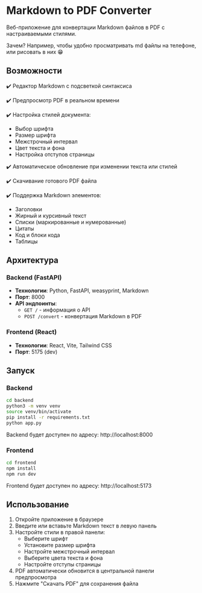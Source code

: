 # Markdown to PDF Converter

Веб-приложение для конвертации Markdown файлов в PDF с настраиваемыми стилями.

Зачем?
Например, чтобы удобно просматривать md файлы на телефоне, или рисовать в них 😁
## Возможности

✔️ Редактор Markdown с подсветкой синтаксиса

✔️ Предпросмотр PDF в реальном времени

✔️ Настройка стилей документа:
  - Выбор шрифта
  - Размер шрифта
  - Межстрочный интервал
  - Цвет текста и фона
  - Настройка отступов страницы

✔️ Автоматическое обновление при изменении текста или стилей

✔️ Скачивание готового PDF файла

✔️ Поддержка Markdown элементов:
  - Заголовки
  - Жирный и курсивный текст
  - Списки (маркированные и нумерованные)
  - Цитаты
  - Код и блоки кода
  - Таблицы

## Архитектура

### Backend (FastAPI)
- **Технологии**: Python, FastAPI, weasyprint, Markdown
- **Порт**: 8000
- **API эндпоинты**:
  - `GET /` - информация о API
  - `POST /convert` - конвертация Markdown в PDF

### Frontend (React)
- **Технологии**: React, Vite, Tailwind CSS
- **Порт**: 5175 (dev)

## Запуск

### Backend

```bash
cd backend
python3 -m venv venv
source venv/bin/activate
pip install -r requirements.txt
python app.py
```

Backend будет доступен по адресу: http://localhost:8000

### Frontend

```bash
cd frontend
npm install
npm run dev
```

Frontend будет доступен по адресу: http://localhost:5173

## Использование

1. Откройте приложение в браузере
2. Введите или вставьте Markdown текст в левую панель
3. Настройте стили в правой панели:
   - Выберите шрифт
   - Установите размер шрифта
   - Настройте межстрочный интервал
   - Выберите цвета текста и фона
   - Настройте отступы страницы
4. PDF автоматически обновится в центральной панели предпросмотра
5. Нажмите "Скачать PDF" для сохранения файла